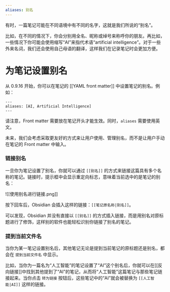 ```yaml
---
aliases: 别名
---
```


有时，一篇笔记可能在不同语境中有不同的名字，这就是我们所说的“别名”。

比如，在不同的情况下，你会分别用全名、昵称或绰号来称呼你的朋友。再比如，一些情况下你可能会使用缩写“AI”来指代术语“artificial intelligence”。对于一些外来名词，我们还会使用自己母语的翻译，这样我们在记录笔记时会更加方便。

# 为笔记设置别名

从 0.9.16 开始，你可以在笔记的 [[YAML front matter]] 中设置笔记的别名。例如：

```
---
aliases: [AI, Artificial Intelligence]
---
```

请注意，Front matter 需要放在笔记开头才能生效。同时，`aliases` 需要使用英文。

未来，我们会考虑采取更友好的方式来让用户使用、管理别名，而不是让用户手动在笔记的 Front matter 中输入。

### 链接别名

一旦你为笔记设置了别名，你就可以通过 `[[别名]]` 的方式来链接这篇具有多个名称的笔记。链接时，提示框中会显示重定向标志，意味着当前选中的是笔记的别名：

![[使用别名进行链接.png]]

按下回车后，Obsidian 会插入这样的链接：`[[笔记原名称|别名]]`。

可以发现，Obsidian 并没有直接以 `[[别名]]` 的方式插入链接，而是用别名对原标题进行了修饰，这样别的软件也能轻松识别你链接了别名的笔记。

### 提到当前文件名

当你为某一笔记设置别名后，其他笔记无论是提到当前笔记的原标题还是别名，都会在 `提到当前文件名` 中显示。

比如，当你为一篇名为“人工智能”的笔记设置了“AI”这个别名后，你就可以在[[反向链接]]中找到其他提到了“AI”的笔记，从而将“人工智能”这篇笔记与那些笔记链接起来。当你点击 `转为链接` 按钮后，这些笔记中的“AI”就会被替换为 `[[人工智能|AI]]` 这样的链接。